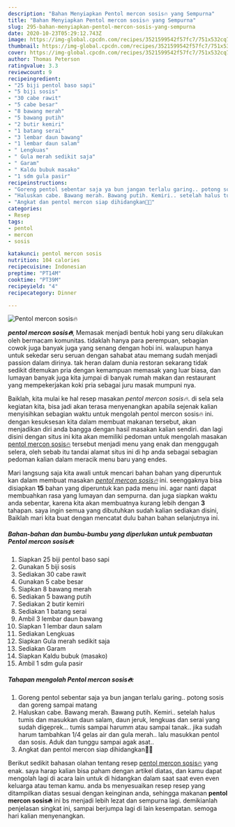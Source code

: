 ```yaml
---
description: "Bahan Menyiapkan Pentol mercon sosis🔥 yang Sempurna"
title: "Bahan Menyiapkan Pentol mercon sosis🔥 yang Sempurna"
slug: 295-bahan-menyiapkan-pentol-mercon-sosis-yang-sempurna
date: 2020-10-23T05:29:12.743Z
image: https://img-global.cpcdn.com/recipes/3521599542f57fc7/751x532cq70/pentol-mercon-sosis🔥-foto-resep-utama.jpg
thumbnail: https://img-global.cpcdn.com/recipes/3521599542f57fc7/751x532cq70/pentol-mercon-sosis🔥-foto-resep-utama.jpg
cover: https://img-global.cpcdn.com/recipes/3521599542f57fc7/751x532cq70/pentol-mercon-sosis🔥-foto-resep-utama.jpg
author: Thomas Peterson
ratingvalue: 3.3
reviewcount: 9
recipeingredient:
- "25 biji pentol baso sapi"
- "5 biji sosis"
- "30 cabe rawit"
- "5 cabe besar"
- "8 bawang merah"
- "5 bawang putih"
- "2 butir kemiri"
- "1 batang serai"
- "3 lembar daun bawang"
- "1 lembar daun salam"
- " Lengkuas"
- " Gula merah sedikit saja"
- " Garam"
- " Kaldu bubuk masako"
- "1 sdm gula pasir"
recipeinstructions:
- "Goreng pentol sebentar saja ya bun jangan terlalu garing.. potong sosis dan goreng sampai matang"
- "Haluskan cabe. Bawang merah. Bawang putih. Kemiri.. setelah halus tumis dan masukkan daun salam, daun jeruk, lengkuas dan serai yang sudah digeprek... tumis sampai harumm atau sampai tanak.. jika sudah harum tambahkan 1/4 gelas air dan gula merah.. lalu masukkan pentol dan sosis. Aduk dan tunggu sampai agak asat.."
- "Angkat dan pentol mercon siap dihidangkan🥰🥰"
categories:
- Resep
tags:
- pentol
- mercon
- sosis

katakunci: pentol mercon sosis 
nutrition: 104 calories
recipecuisine: Indonesian
preptime: "PT14M"
cooktime: "PT39M"
recipeyield: "4"
recipecategory: Dinner

---
```



![Pentol mercon sosis🔥](https://img-global.cpcdn.com/recipes/3521599542f57fc7/751x532cq70/pentol-mercon-sosis🔥-foto-resep-utama.jpg)

<b><i>pentol mercon sosis🔥</i></b>, Memasak menjadi bentuk hobi yang seru dilakukan oleh bermacam komunitas. tidaklah hanya para perempuan, sebagian cowok juga banyak juga yang senang dengan hobi ini. walaupun hanya untuk sekedar seru seruan dengan sahabat atau memang sudah menjadi passion dalam dirinya. tak heran dalam dunia restoran sekarang tidak sedikit ditemukan pria dengan kemampuan memasak yang luar biasa, dan lumayan banyak juga kita jumpai di banyak rumah makan dan restaurant yang mempekerjakan koki pria sebagai juru masak mumpuni nya.



Baiklah, kita mulai ke hal resep masakan <i>pentol mercon sosis🔥</i>. di sela sela kegiatan kita, bisa jadi akan terasa menyenangkan apabila sejenak kalian menyisihkan sebagian waktu untuk mengolah pentol mercon sosis🔥 ini. dengan kesuksesan kita dalam membuat makanan tersebut, akan menjadikan diri anda bangga dengan hasil masakan kalian sendiri. dan lagi disini dengan situs ini kita akan memiliki pedoman untuk mengolah masakan <u>pentol mercon sosis🔥</u> tersebut menjadi menu yang enak dan menggugah selera, oleh sebab itu tandai alamat situs ini di hp anda sebagai sebagian pedoman kalian dalam meracik menu baru yang endes.


Mari langsung saja kita awali untuk mencari bahan bahan yang diperuntuk kan dalam membuat masakan <u><i>pentol mercon sosis🔥</i></u> ini. seenggaknya bisa disiapkan <b>15</b> bahan yang diperuntuk kan pada menu ini. agar nanti dapat membuahkan rasa yang lumayan dan sempurna. dan juga siapkan waktu anda sebentar, karena kita akan membuatnya kurang lebih dengan <b>3</b> tahapan. saya ingin semua yang dibutuhkan sudah kalian sediakan disini, Baiklah mari kita buat dengan mencatat dulu bahan bahan selanjutnya ini.

<!--inarticleads1-->

##### Bahan-bahan dan bumbu-bumbu yang diperlukan untuk pembuatan Pentol mercon sosis🔥:

1. Siapkan 25 biji pentol baso sapi
1. Gunakan 5 biji sosis
1. Sediakan 30 cabe rawit
1. Gunakan 5 cabe besar
1. Siapkan 8 bawang merah
1. Sediakan 5 bawang putih
1. Sediakan 2 butir kemiri
1. Sediakan 1 batang serai
1. Ambil 3 lembar daun bawang
1. Siapkan 1 lembar daun salam
1. Sediakan  Lengkuas
1. Siapkan  Gula merah sedikit saja
1. Sediakan  Garam
1. Siapkan  Kaldu bubuk (masako)
1. Ambil 1 sdm gula pasir




<!--inarticleads2-->

##### Tahapan mengolah Pentol mercon sosis🔥:

1. Goreng pentol sebentar saja ya bun jangan terlalu garing.. potong sosis dan goreng sampai matang
1. Haluskan cabe. Bawang merah. Bawang putih. Kemiri.. setelah halus tumis dan masukkan daun salam, daun jeruk, lengkuas dan serai yang sudah digeprek... tumis sampai harumm atau sampai tanak.. jika sudah harum tambahkan 1/4 gelas air dan gula merah.. lalu masukkan pentol dan sosis. Aduk dan tunggu sampai agak asat..
1. Angkat dan pentol mercon siap dihidangkan🥰🥰




Berikut sedikit bahasan olahan tentang resep <u>pentol mercon sosis🔥</u> yang enak. saya harap kalian bisa paham dengan artikel diatas, dan kamu dapat mengolah lagi di acara lain untuk di hidangkan dalam saat saat even even keluarga atau teman kamu. anda bs menyesuaikan resep resep yang ditampilkan diatas sesuai dengan keinginan anda, sehingga makanan <b>pentol mercon sosis🔥</b> ini bs menjadi lebih lezat dan sempurna lagi. demikianlah penjelasan singkat ini, sampai berjumpa lagi di lain kesempatan. semoga hari kalian menyenangkan.
